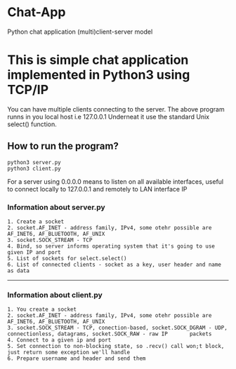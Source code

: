 # Chat-App
Python chat application (multi)client-server model

# This is simple chat application implemented in Python3 using TCP/IP

You can have multiple clients connecting to the server. The above program runns in you local host i.e 127.0.0.1
Underneat it use the standard Unix select() function.

## How to run the program?

```
python3 server.py
python3 client.py
```

For a server using 0.0.0.0 means to listen on all available interfaces, useful to connect locally to 127.0.0.1 and
remotely to LAN interface IP

### Information about server.py

    1. Create a socket
    2. socket.AF_INET - address family, IPv4, some otehr possible are AF_INET6, AF_BLUETOOTH, AF_UNIX
    3. socket.SOCK_STREAM - TCP
    4. Bind, so server informs operating system that it's going to use given IP and port
    5. List of sockets for select.select()
    6. List of connected clients - socket as a key, user header and name as data

-------------

### Information about client.py

    1. You create a socket
    2. socket.AF_INET - address family, IPv4, some otehr possible are AF_INET6, AF_BLUETOOTH, AF_UNIX
    3. socket.SOCK_STREAM - TCP, conection-based, socket.SOCK_DGRAM - UDP, connectionless, datagrams, socket.SOCK_RAW - raw IP       packets
    4. Connect to a given ip and port
    5. Set connection to non-blocking state, so .recv() call won;t block, just return some exception we'll handle
    6. Prepare username and header and send them

